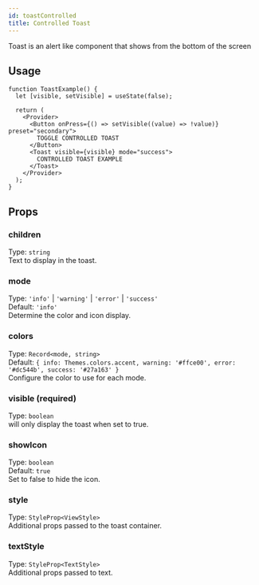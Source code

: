 ```yaml
---
id: toastControlled
title: Controlled Toast
---
```


Toast is an alert like component that shows from the bottom of the screen

## Usage

```tsx live
function ToastExample() {
  let [visible, setVisible] = useState(false);

  return (
    <Provider>
      <Button onPress={() => setVisible((value) => !value)} preset="secondary">
        TOGGLE CONTROLLED TOAST
      </Button>
      <Toast visible={visible} mode="success">
        CONTROLLED TOAST EXAMPLE
      </Toast>
    </Provider>
  );
}
```

## Props

### children

Type: `string`  
Text to display in the toast.

### mode

Type: `'info'` | `'warning'` | `'error'` | `'success'`  
Default: `'info'`  
Determine the color and icon display.

### colors

Type: `Record<mode, string>`  
Default: `{ info: Themes.colors.accent, warning: '#ffce00', error: '#dc544b', success: '#27a163' }`  
Configure the color to use for each mode.

### visible (required)

Type: `boolean`  
will only display the toast when set to true.

### showIcon

Type: `boolean`  
Default: `true`  
Set to false to hide the icon.

### style

Type: `StyleProp<ViewStyle>`  
Additional props passed to the toast container.

### textStyle

Type: `StyleProp<TextStyle>`  
Additional props passed to text.
